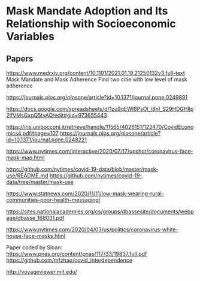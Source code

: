 # Mask Mandate Adoption and Its Relationship with Socioeconomic Variables




## Papers 
https://www.medrxiv.org/content/10.1101/2021.01.19.21250132v3.full-text
Mask Mandate and Mask Adherence
Find two citie with low level of mask adherence 

https://journals.plos.org/plosone/article?id=10.1371/journal.pone.0249891

https://docs.google.com/spreadsheets/d/1zu9qEWI8PsOI_i8nI_S29HDGHlIp2lfVMsGxpQ5tvAQ/edit#gid=973655443

https://iris.unibocconi.it/retrieve/handle/11565/4026151/122470/CovidEconomics4.pdf#page=107
https://journals.plos.org/plosone/article?id=10.1371/journal.pone.0248221

https://www.nytimes.com/interactive/2020/07/17/upshot/coronavirus-face-mask-map.html

https://github.com/nytimes/covid-19-data/blob/master/mask-use/README.md
https://github.com/nytimes/covid-19-data/tree/master/mask-use


https://www.statnews.com/2020/11/11/low-mask-wearing-rural-communities-poor-health-messaging/

https://sites.nationalacademies.org/cs/groups/dbassesite/documents/webpage/dbasse_168031.pdf

https://www.nytimes.com/2020/04/03/us/politics/coronavirus-white-house-face-masks.html

Paper coded by Sloan:
https://www.pnas.org/content/pnas/117/33/19837.full.pdf
https://github.com/mfzhao/covid_interdependence

http://voyageviewer.mit.edu/


